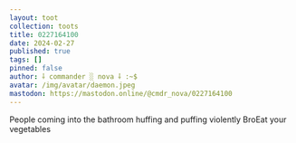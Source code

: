 ```yaml
---
layout: toot
collection: toots
title: 0227164100
date: 2024-02-27
published: true
tags: []
pinned: false
author: ⸸ commander ░ nova ⸸ :~$
avatar: /img/avatar/daemon.jpeg
mastodon: https://mastodon.online/@cmdr_nova/0227164100
---
```


People coming into the bathroom huffing and puffing violently BroEat your vegetables
